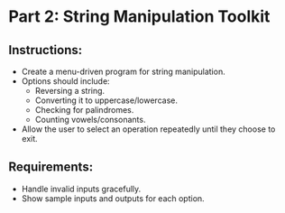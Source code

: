 # Part 2: String Manipulation Toolkit

## Instructions:
- Create a menu-driven program for string manipulation.
- Options should include:
  - Reversing a string.
  - Converting it to uppercase/lowercase.
  - Checking for palindromes.
  - Counting vowels/consonants.
- Allow the user to select an operation repeatedly until they choose to exit.

## Requirements:
- Handle invalid inputs gracefully.
- Show sample inputs and outputs for each option.
